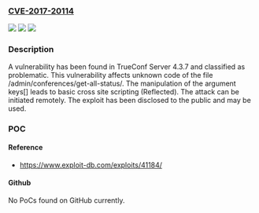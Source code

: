 ### [CVE-2017-20114](https://cve.mitre.org/cgi-bin/cvename.cgi?name=CVE-2017-20114)
![](https://img.shields.io/static/v1?label=Product&message=Server&color=blue)
![](https://img.shields.io/static/v1?label=Version&message=n%2Fa&color=blue)
![](https://img.shields.io/static/v1?label=Vulnerability&message=CWE-80%20Basic%20Cross%20Site%20Scripting&color=brighgreen)

### Description

A vulnerability has been found in TrueConf Server 4.3.7 and classified as problematic. This vulnerability affects unknown code of the file /admin/conferences/get-all-status/. The manipulation of the argument keys[] leads to basic cross site scripting (Reflected). The attack can be initiated remotely. The exploit has been disclosed to the public and may be used.

### POC

#### Reference
- https://www.exploit-db.com/exploits/41184/

#### Github
No PoCs found on GitHub currently.

